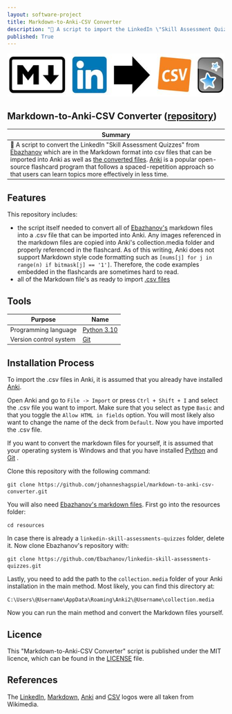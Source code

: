 ```yaml
---
layout: software-project
title: Markdown-to-Anki-CSV Converter
description: "💱 A script to import the LinkedIn \"Skill Assessment Quizzes\" into Anki"
published: True
---
```


<img src= "/assets/software-project/markdown-to-anki-csv-converter/markdown-to-anki-csv-converter_logo.JPG" alt="<Markdown-to-Anki-CSV Converter Logo" width="534" height="100">

## Markdown-to-Anki-CSV Converter ([repository](https://github.com/johanneshagspiel/markdown-to-anki-csv-converter))

| Summary  |
| -------------------------------------------------- |
| 💱 A script to convert the LinkedIn "Skill Assessment Quizzes" from [Ebazhanov](https://github.com/Ebazhanov/linkedin-skill-assessments-quizzes) which are in the Markdown format into csv files that can be imported into Anki as well as [the converted files](https://github.com/johanneshagspiel/markdown-to-anki-csv-converter/tree/main/resources/csv_files). [Anki](https://apps.ankiweb.net/) is a popular open-source flashcard program that follows a spaced-repetition approach so that users can learn topics more effectively in less time.|

## Features

This repository includes:

- the script itself needed to convert all of [Ebazhanov's](https://github.com/Ebazhanov/linkedin-skill-assessments-quizzes) markdown files into a .csv file that can be imported into Anki. Any images referenced in the markdown files are copied into Anki's collection.media folder and properly referenced in the flashcard. As of this writing, Anki does not support Markdown style code formatting such as `[nums[j] for j in range(n) if bitmask[j] == '1']`. Therefore, the code examples embedded in the flashcards are sometimes hard to read.
- all of the Markdown file's as ready to import [.csv files](https://github.com/johanneshagspiel/markdown-to-anki-csv-converter/tree/main/resources/csv_files)

## Tools

| Purpose                | Name                                                         |
|------------------------|--------------------------------------------------------------|
| Programming language   | [Python 3.10](https://www.python.org/)                       |
| Version control system | [Git](https://git-scm.com/)                                  |

## Installation Process

To import the .csv files in Anki, it is assumed that you already have installed [Anki](https://apps.ankiweb.net/). 

Open Anki and go to  `File -> Import` or press `Ctrl + Shift + I` and select the .csv file you want to import. Make sure that you select as type `Basic` and that you toggle the `Allow HTML in fields` option. You will most likely also want to change the name of the deck from `Default`. Now you have imported the .csv file. 

If you want to convert the markdown files for yourself, it is assumed that your operating system is Windows and that you have installed [Python](https://www.python.org/) and [Git](https://git-scm.com/) .

Clone this repository with the following command:

    git clone https://github.com/johanneshagspiel/markdown-to-anki-csv-converter.git

You will also need [Ebazhanov's markdown files](https://github.com/Ebazhanov/linkedin-skill-assessments-quizzes). First go into the resources folder:

    cd resources

In case there is already a `linkedin-skill-assessments-quizzes` folder, delete it. Now clone Ebazhanov's repository with:

    git clone https://github.com/Ebazhanov/linkedin-skill-assessments-quizzes.git

Lastly, you need to add the path to the `collection.media` folder of your Anki installation in the main method. Most likely, you can find this directory at:

    C:\Users\@Username\AppData\Roaming\Anki2\@Username\collection.media

Now you can run the main method and convert the Markdown files yourself.

## Licence

This "Markdown-to-Anki-CSV Converter" script is published under the MIT licence, which can be found in the [LICENSE](LICENSE) file. 

## References

The [LinkedIn](https://upload.wikimedia.org/wikipedia/commons/thumb/f/f8/LinkedIn_icon_circle.svg/2048px-LinkedIn_icon_circle.svg.png), [Markdown](https://upload.wikimedia.org/wikipedia/commons/thumb/4/48/Markdown-mark.svg/208px-Markdown-mark.svg.png?20190322184628), [Anki](https://upload.wikimedia.org/wikipedia/commons/thumb/3/3d/Anki-icon.svg/1200px-Anki-icon.svg.png) and [CSV](https://commons.wikimedia.org/wiki/File:Logo_CSV.svg) logos were all taken from Wikimedia.